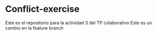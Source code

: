 # Conflict-exercise
Este es el repositorio para la actividad 3 del TP colaborativo
Este es un cambio en la feature branch
